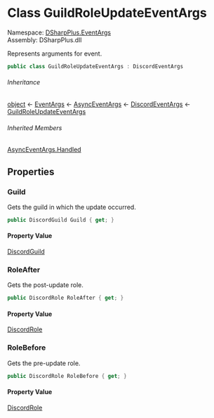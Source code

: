 # Class GuildRoleUpdateEventArgs

Namespace: [DSharpPlus.EventArgs](DSharpPlus.EventArgs.md)  
Assembly: DSharpPlus.dll

Represents arguments for <xref href="DSharpPlus.DiscordClient.GuildRoleUpdated" data-throw-if-not-resolved="false"></xref> event.

```csharp
public class GuildRoleUpdateEventArgs : DiscordEventArgs
```

###### Inheritance

[object](https://learn.microsoft.com/dotnet/api/system.object) ← 
[EventArgs](https://learn.microsoft.com/dotnet/api/system.eventargs) ← 
[AsyncEventArgs](DSharpPlus.AsyncEvents.AsyncEventArgs.md) ← 
[DiscordEventArgs](DSharpPlus.EventArgs.DiscordEventArgs.md) ← 
[GuildRoleUpdateEventArgs](DSharpPlus.EventArgs.GuildRoleUpdateEventArgs.md)

###### Inherited Members

[AsyncEventArgs.Handled](DSharpPlus.AsyncEvents.AsyncEventArgs.md\#DSharpPlus\_AsyncEvents\_AsyncEventArgs\_Handled)

## Properties

### <a id="DSharpPlus_EventArgs_GuildRoleUpdateEventArgs_Guild"></a>Guild

Gets the guild in which the update occurred.

```csharp
public DiscordGuild Guild { get; }
```

#### Property Value

[DiscordGuild](DSharpPlus.Entities.DiscordGuild.md)

### <a id="DSharpPlus_EventArgs_GuildRoleUpdateEventArgs_RoleAfter"></a>RoleAfter

Gets the post-update role.

```csharp
public DiscordRole RoleAfter { get; }
```

#### Property Value

[DiscordRole](DSharpPlus.Entities.DiscordRole.md)

### <a id="DSharpPlus_EventArgs_GuildRoleUpdateEventArgs_RoleBefore"></a>RoleBefore

Gets the pre-update role.

```csharp
public DiscordRole RoleBefore { get; }
```

#### Property Value

[DiscordRole](DSharpPlus.Entities.DiscordRole.md)

